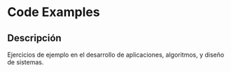 # Code Examples

## Descripción

Ejercicios de ejemplo en el desarrollo de aplicaciones, algoritmos, y diseño de sistemas.
